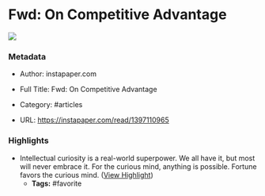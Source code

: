 # Fwd: On Competitive Advantage

![](https://readwise-assets.s3.amazonaws.com/static/images/article2.74d541386bbf.png)

### Metadata

- Author: instapaper.com
- Full Title: Fwd: On Competitive Advantage
- Category: #articles


- URL: https://instapaper.com/read/1397110965

### Highlights

- Intellectual curiosity is a real-world superpower.
  We all have it, but most will never embrace it.
  For the curious mind, anything is possible.
  Fortune favors the curious mind. ([View Highlight](https://instapaper.com/read/1397110965/15869614))
    - **Tags:** #favorite
